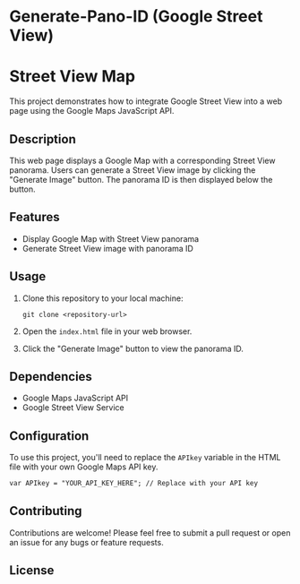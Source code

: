 # Generate-Pano-ID (Google Street View)


# Street View Map

This project demonstrates how to integrate Google Street View into a web page using the Google Maps JavaScript API.

## Description

This web page displays a Google Map with a corresponding Street View panorama. Users can generate a Street View image by clicking the "Generate Image" button. The panorama ID is then displayed below the button.

## Features

- Display Google Map with Street View panorama
- Generate Street View image with panorama ID

## Usage

1. Clone this repository to your local machine:

   ```
   git clone <repository-url>
   ```

2. Open the `index.html` file in your web browser.

3. Click the "Generate Image" button to view the panorama ID.

## Dependencies

- Google Maps JavaScript API
- Google Street View Service

## Configuration

To use this project, you'll need to replace the `APIkey` variable in the HTML file with your own Google Maps API key.

```html
var APIkey = "YOUR_API_KEY_HERE"; // Replace with your API key
```

## Contributing

Contributions are welcome! Please feel free to submit a pull request or open an issue for any bugs or feature requests.

## License


